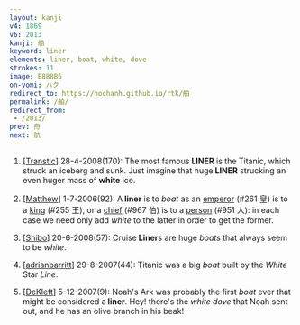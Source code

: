 ```yaml
---
layout: kanji
v4: 1869
v6: 2013
kanji: 舶
keyword: liner
elements: liner, boat, white, dove
strokes: 11
image: E888B6
on-yomi: ハク
redirect_to: https://hochanh.github.io/rtk/舶
permalink: /舶/
redirect_from:
 - /2013/
prev: 舟
next: 航
---
```


1) [<a href="http://kanji.koohii.com/profile/Transtic">Transtic</a>] 28-4-2008(170): The most famous<strong> LINER</strong> is the Titanic, which struck an iceberg and sunk. Just imagine that huge<strong> LINER</strong> strucking an even huger mass of <strong>white</strong> ice.

2) [<a href="http://kanji.koohii.com/profile/Matthew">Matthew</a>] 1-7-2006(92): A<strong> liner</strong> is to <em>boat</em> as an <a href="../v4/261.html">emperor</a> (#261 皇) is to a <a href="../v4/255.html">king</a> (#255 王), or a <a href="../v4/967.html">chief</a> (#967 伯) is to a <a href="../v4/951.html">person</a> (#951 人): in each case we need only add <em>white</em> to the latter in order to get the former.

3) [<a href="http://kanji.koohii.com/profile/Shibo">Shibo</a>] 20-6-2008(57): Cruise<strong> Liner</strong>s are huge <em>boats</em> that always seem to be <em>white</em>.

4) [<a href="http://kanji.koohii.com/profile/adrianbarritt">adrianbarritt</a>] 29-8-2007(44): Titanic was a big <em>boat</em> built by the <em>White</em> Star <em>Line</em>.

5) [<a href="http://kanji.koohii.com/profile/DeKleft">DeKleft</a>] 5-12-2007(9): Noah&#039;s Ark was probably the first <em>boat</em> ever that might be considered a<strong> liner</strong>. Hey! there&#039;s the <em>white dove</em> that Noah sent out, and he has an olive branch in his beak!

